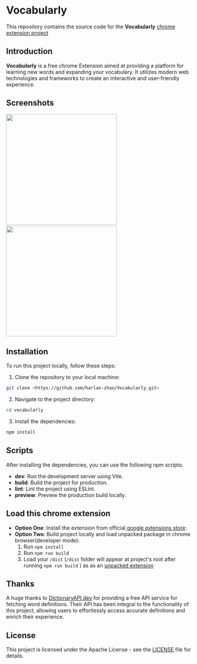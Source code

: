 # Vocabularly

This repository contains the source code for the **Vocabularly** [chrome extension project](https://chromewebstore.google.com/detail/vocabularly/gidmmcjapjgamldfiealojihhfeeeajg 'chrome extension project')

## Introduction

**Vocabularly** is a free chrome Extension aimed at providing a platform for learning new words and expanding your vocabulary. It utilizes modern web technologies and frameworks to create an interactive and user-friendly experience.

## Screenshots

<img src='https://github.com/harlan-zhao/Vocabularly/assets/49424274/5ff721c6-c269-40f6-8562-df81ac3bf577' width='300px' />
&nbsp;&nbsp;&nbsp;&nbsp;&nbsp;&nbsp;&nbsp;&nbsp;&nbsp;&nbsp;&nbsp;&nbsp;
<img src='https://github.com/harlan-zhao/Vocabularly/assets/49424274/565f9fc9-f21a-4748-93e2-1e35bfa4ab84' width='300px' />

## Installation

To run this project locally, follow these steps:

1. Clone the repository to your local machine:

```bash
git clone <https://github.com/harlan-zhao/Vocabularly.git>
```

2. Navigate to the project directory:

```bash
cd vocabularly
```

3. Install the dependencies:

```bash
npm install
```

## Scripts

After installing the dependencies, you can use the following npm scripts:

- **dev**: Run the development server using Vite.
- **build**: Build the project for production.
- **lint**: Lint the project using ESLint.
- **preview**: Preview the production build locally.

## Load this chrome extension

- **Option One**: Install the extension from official[ google extensions store](https://chromewebstore.google.com/detail/vocabularly/gidmmcjapjgamldfiealojihhfeeeajg ' google extensions store'):
- **Option Two**: Build project locally and load unpacked package in chrome browser(developer mode):
  1.  Run `npm install`
  2.  Run `npm run build`
  3.  Load your `/dist` (`/dist` folder will appear at project's root after running `npm run build` ) as as an [unpacked extension](https://developer.chrome.com/docs/extensions/mv3/getstarted/development-basics/#load-unpacked 'unpacked extension')

## Thanks

A huge thanks to [DictionaryAPI.dev](https://dictionaryapi.dev/) for providing a free API service for fetching word definitions. Their API has been integral to the functionality of this project, allowing users to effortlessly access accurate definitions and enrich their experience.

## License

This project is licensed under the Apache License - see the [LICENSE](LICENSE) file for details.

